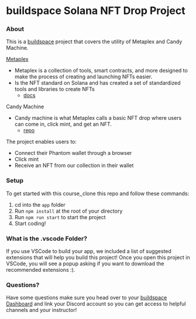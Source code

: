# buildspace Solana NFT Drop Project

### About

This is a [buildspace](https://app.buildspace.so/projects/CO77556be5-25e9-49dd-a799-91a2fc29520e/lessons/LEcba29417-f413-4051-b7c7-d89e837cdc8d) project that covers the utility of Metaplex and Candy Machine.

[Metaplex](https://github.com/metaplex-foundation/metaplex)
- Metaplex is a collection of tools, smart contracts, and more designed to make the process of creating and launching NFTs easier.
- Is the NFT standard on Solana and has created a set of standardized tools and libraries to create NFTs
  - [docs](https://docs.metaplex.com/)

Candy Machine
- Candy machine is what Metaplex calls a basic NFT drop where users can come in, click mint, and get an NFT.
  - [repo](https://github.com/exiled-apes/candy-machine-mint)

The project enables users to:
- Connect their Phantom wallet through a browser
- Click mint
- Receive an NFT from our collection in their wallet


### Setup
To get started with this course,̨ clone this repo and follow these commands:

1. cd into the `app` folder
2. Run `npm install` at the root of your directory
3. Run `npm run start` to start the project
4. Start coding!

### What is the .vscode Folder?
If you use VSCode to build your app, we included a list of suggested extensions that will help you build this project! Once you open this project in VSCode, you will see a popup asking if you want to download the recommended extensions :).

### Questions?
Have some questions make sure you head over to your [buildspace Dashboard](https://app.buildspace.so/projects/CO77556be5-25e9-49dd-a799-91a2fc29520e) and link your Discord account so you can get access to helpful channels and your instructor!
